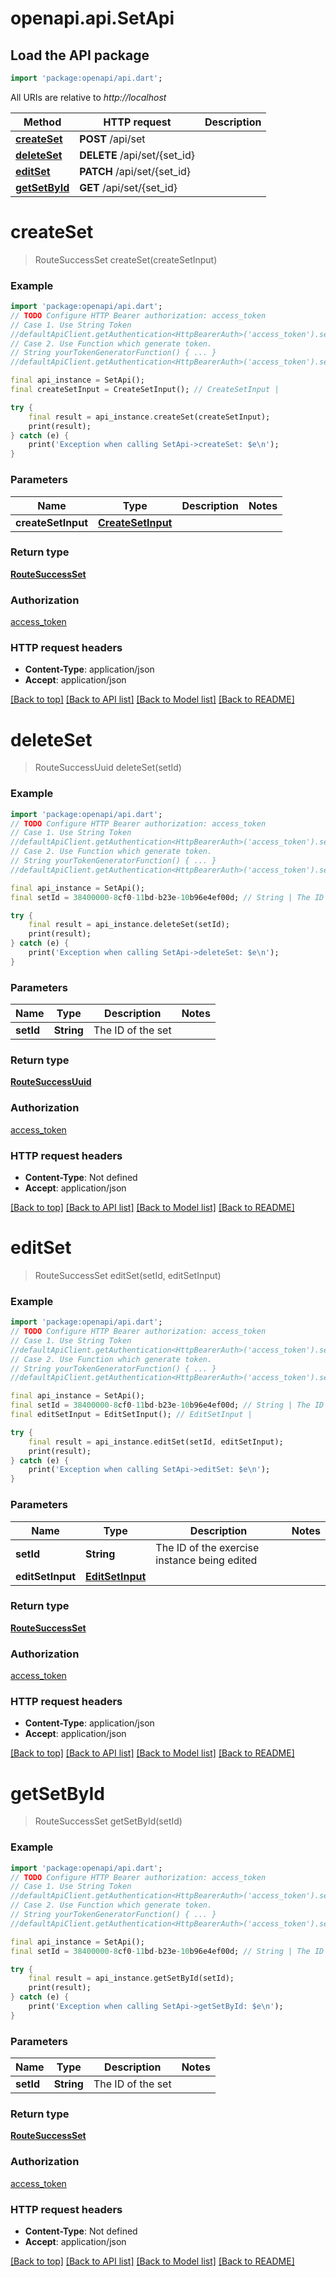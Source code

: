 # openapi.api.SetApi

## Load the API package
```dart
import 'package:openapi/api.dart';
```

All URIs are relative to *http://localhost*

Method | HTTP request | Description
------------- | ------------- | -------------
[**createSet**](SetApi.md#createset) | **POST** /api/set | 
[**deleteSet**](SetApi.md#deleteset) | **DELETE** /api/set/{set_id} | 
[**editSet**](SetApi.md#editset) | **PATCH** /api/set/{set_id} | 
[**getSetById**](SetApi.md#getsetbyid) | **GET** /api/set/{set_id} | 


# **createSet**
> RouteSuccessSet createSet(createSetInput)



### Example
```dart
import 'package:openapi/api.dart';
// TODO Configure HTTP Bearer authorization: access_token
// Case 1. Use String Token
//defaultApiClient.getAuthentication<HttpBearerAuth>('access_token').setAccessToken('YOUR_ACCESS_TOKEN');
// Case 2. Use Function which generate token.
// String yourTokenGeneratorFunction() { ... }
//defaultApiClient.getAuthentication<HttpBearerAuth>('access_token').setAccessToken(yourTokenGeneratorFunction);

final api_instance = SetApi();
final createSetInput = CreateSetInput(); // CreateSetInput | 

try {
    final result = api_instance.createSet(createSetInput);
    print(result);
} catch (e) {
    print('Exception when calling SetApi->createSet: $e\n');
}
```

### Parameters

Name | Type | Description  | Notes
------------- | ------------- | ------------- | -------------
 **createSetInput** | [**CreateSetInput**](CreateSetInput.md)|  | 

### Return type

[**RouteSuccessSet**](RouteSuccessSet.md)

### Authorization

[access_token](../README.md#access_token)

### HTTP request headers

 - **Content-Type**: application/json
 - **Accept**: application/json

[[Back to top]](#) [[Back to API list]](../README.md#documentation-for-api-endpoints) [[Back to Model list]](../README.md#documentation-for-models) [[Back to README]](../README.md)

# **deleteSet**
> RouteSuccessUuid deleteSet(setId)



### Example
```dart
import 'package:openapi/api.dart';
// TODO Configure HTTP Bearer authorization: access_token
// Case 1. Use String Token
//defaultApiClient.getAuthentication<HttpBearerAuth>('access_token').setAccessToken('YOUR_ACCESS_TOKEN');
// Case 2. Use Function which generate token.
// String yourTokenGeneratorFunction() { ... }
//defaultApiClient.getAuthentication<HttpBearerAuth>('access_token').setAccessToken(yourTokenGeneratorFunction);

final api_instance = SetApi();
final setId = 38400000-8cf0-11bd-b23e-10b96e4ef00d; // String | The ID of the set

try {
    final result = api_instance.deleteSet(setId);
    print(result);
} catch (e) {
    print('Exception when calling SetApi->deleteSet: $e\n');
}
```

### Parameters

Name | Type | Description  | Notes
------------- | ------------- | ------------- | -------------
 **setId** | **String**| The ID of the set | 

### Return type

[**RouteSuccessUuid**](RouteSuccessUuid.md)

### Authorization

[access_token](../README.md#access_token)

### HTTP request headers

 - **Content-Type**: Not defined
 - **Accept**: application/json

[[Back to top]](#) [[Back to API list]](../README.md#documentation-for-api-endpoints) [[Back to Model list]](../README.md#documentation-for-models) [[Back to README]](../README.md)

# **editSet**
> RouteSuccessSet editSet(setId, editSetInput)



### Example
```dart
import 'package:openapi/api.dart';
// TODO Configure HTTP Bearer authorization: access_token
// Case 1. Use String Token
//defaultApiClient.getAuthentication<HttpBearerAuth>('access_token').setAccessToken('YOUR_ACCESS_TOKEN');
// Case 2. Use Function which generate token.
// String yourTokenGeneratorFunction() { ... }
//defaultApiClient.getAuthentication<HttpBearerAuth>('access_token').setAccessToken(yourTokenGeneratorFunction);

final api_instance = SetApi();
final setId = 38400000-8cf0-11bd-b23e-10b96e4ef00d; // String | The ID of the exercise instance being edited
final editSetInput = EditSetInput(); // EditSetInput | 

try {
    final result = api_instance.editSet(setId, editSetInput);
    print(result);
} catch (e) {
    print('Exception when calling SetApi->editSet: $e\n');
}
```

### Parameters

Name | Type | Description  | Notes
------------- | ------------- | ------------- | -------------
 **setId** | **String**| The ID of the exercise instance being edited | 
 **editSetInput** | [**EditSetInput**](EditSetInput.md)|  | 

### Return type

[**RouteSuccessSet**](RouteSuccessSet.md)

### Authorization

[access_token](../README.md#access_token)

### HTTP request headers

 - **Content-Type**: application/json
 - **Accept**: application/json

[[Back to top]](#) [[Back to API list]](../README.md#documentation-for-api-endpoints) [[Back to Model list]](../README.md#documentation-for-models) [[Back to README]](../README.md)

# **getSetById**
> RouteSuccessSet getSetById(setId)



### Example
```dart
import 'package:openapi/api.dart';
// TODO Configure HTTP Bearer authorization: access_token
// Case 1. Use String Token
//defaultApiClient.getAuthentication<HttpBearerAuth>('access_token').setAccessToken('YOUR_ACCESS_TOKEN');
// Case 2. Use Function which generate token.
// String yourTokenGeneratorFunction() { ... }
//defaultApiClient.getAuthentication<HttpBearerAuth>('access_token').setAccessToken(yourTokenGeneratorFunction);

final api_instance = SetApi();
final setId = 38400000-8cf0-11bd-b23e-10b96e4ef00d; // String | The ID of the set

try {
    final result = api_instance.getSetById(setId);
    print(result);
} catch (e) {
    print('Exception when calling SetApi->getSetById: $e\n');
}
```

### Parameters

Name | Type | Description  | Notes
------------- | ------------- | ------------- | -------------
 **setId** | **String**| The ID of the set | 

### Return type

[**RouteSuccessSet**](RouteSuccessSet.md)

### Authorization

[access_token](../README.md#access_token)

### HTTP request headers

 - **Content-Type**: Not defined
 - **Accept**: application/json

[[Back to top]](#) [[Back to API list]](../README.md#documentation-for-api-endpoints) [[Back to Model list]](../README.md#documentation-for-models) [[Back to README]](../README.md)

